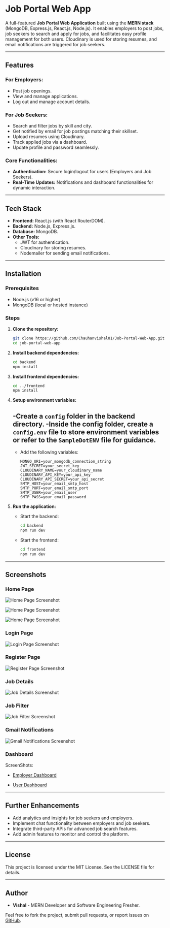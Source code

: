 # Job Portal Web App

A full-featured **Job Portal Web Application** built using the **MERN stack** (MongoDB, Express.js, React.js, Node.js). It enables employers to post jobs, job seekers to search and apply for jobs, and facilitates easy profile management for both users. Cloudinary is used for storing resumes, and email notifications are triggered for job seekers.

---

## Features

### For Employers:
- Post job openings.
- View and manage applications.
- Log out and manage account details.

### For Job Seekers:
- Search and filter jobs by skill and city.
- Get notified by email for job postings matching their skillset.
- Upload resumes using Cloudinary.
- Track applied jobs via a dashboard.
- Update profile and password seamlessly.

### Core Functionalities:
- **Authentication:** Secure login/logout for users (Employers and Job Seekers).
- **Real-Time Updates:** Notifications and dashboard functionalities for dynamic interaction.

---

## Tech Stack

- **Frontend:** React.js (with React RouterDOM).
- **Backend:** Node.js, Express.js.
- **Database:** MongoDB.
- **Other Tools:**
  - JWT for authentication.
  - Cloudinary for storing resumes.
  - Nodemailer for sending email notifications.

---

## Installation

### Prerequisites
- Node.js (v16 or higher)
- MongoDB (local or hosted instance)

### Steps

1. **Clone the repository:**
   ```bash
   git clone https://github.com/Chauhanvishal01/Job-Portal-Web-App.git
   cd job-portal-web-app
   ```

2. **Install backend dependencies:**
   ```bash
   cd backend
   npm install
   ```

3. **Install frontend dependencies:**
   ```bash
   cd ../frontend
   npm install
   ```

4. **Setup environment variables:**

   -Create a `config` folder in the backend directory.
   -Inside the config folder, create a `config.env` file to store environment variables or refer to the `SampleDotENV` file for guidance.
   - 
   - Add the following variables:
     ```env
     MONGO_URI=your_mongodb_connection_string
     JWT_SECRET=your_secret_key
     CLOUDINARY_NAME=your_cloudinary_name
     CLOUDINARY_API_KEY=your_api_key
     CLOUDINARY_API_SECRET=your_api_secret
     SMTP_HOST=your_email_smtp_host
     SMTP_PORT=your_email_smtp_port
     SMTP_USER=your_email_user
     SMTP_PASS=your_email_password
     ```

5. **Run the application:**
   - Start the backend:
     ```bash
     cd backend
     npm run dev
     ```
   - Start the frontend:
     ```bash
     cd frontend
     npm run dev
     ```

---

## Screenshots

### Home Page
![Home Page Screenshot](./frontend/screenshots/home.png)

![Home Page Screenshot](./frontend/screenshots/home2.png)

![Home Page Screenshot](./frontend/screenshots/home3.png)

### Login Page
![Login Page Screenshot](./frontend/screenshots/login.png)

### Register Page
![Register Page Screenshot](./frontend/screenshots/register.png)

### Job Details
![Job Details Screenshot](./frontend//screenshots/jobs.png)

### Job Filter
![Job Filter Screenshot](./frontend/screenshots/jobfilter.png)

### Gmail Notifications
![Gmail Notifications Screenshot](./frontend/screenshots/gmailnotificationsend.png)

### Dashboard
ScreenShots: 
- [Employer Dashboard](https://github.com/Chauhanvishal01/Jop-Portal-Web-App/tree/main/frontend/screenshots/employer)

- [User Dashboard](https://github.com/Chauhanvishal01/Jop-Portal-Web-App/tree/main/frontend/screenshots/user)

---

## Further Enhancements
- Add analytics and insights for job seekers and employers.
- Implement chat functionality between employers and job seekers.
- Integrate third-party APIs for advanced job search features.
- Add admin features to monitor and control the platform.

---

## License
This project is licensed under the MIT License. See the LICENSE file for details.

---

## Author
- **Vishal** - MERN Developer and Software Engineering Fresher.

Feel free to fork the project, submit pull requests, or report issues on [GitHub](https://github.com/Chauhanvishal01/Jop-Portal-Web-App).
